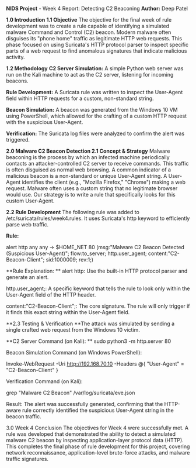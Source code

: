 **NIDS Project** - Week 4 Report: Detecting C2 Beaconing
**Author:** Deep Patel

**1.0 Introduction**
**1.1 Objective**
The objective for the final week of rule development was to create a rule capable of identifying a simulated malware Command and Control (C2) beacon. Modern malware often disguises its "phone home" traffic as legitimate HTTP web requests. This phase focused on using Suricata's HTTP protocol parser to inspect specific parts of a web request to find anomalous signatures that indicate malicious activity.

**1.2 Methodology**
**C2 Server Simulation:** A simple Python web server was run on the Kali machine to act as the C2 server, listening for incoming beacons.

**Rule Development:** A Suricata rule was written to inspect the User-Agent field within HTTP requests for a custom, non-standard string.

**Beacon Simulation:** A beacon was generated from the Windows 10 VM using PowerShell, which allowed for the crafting of a custom HTTP request with the suspicious User-Agent.

**Verification:** The Suricata log files were analyzed to confirm the alert was triggered.

**2.0 Malware C2 Beacon Detection
2.1 Concept & Strategy**
Malware beaconing is the process by which an infected machine periodically contacts an attacker-controlled C2 server to receive commands. This traffic is often disguised as normal web browsing. A common indicator of a malicious beacon is a non-standard or unique User-Agent string. A User-Agent identifies the client (e.g., "Mozilla Firefox," "Chrome") making a web request. Malware often uses a custom string that no legitimate browser would use. Our strategy is to write a rule that specifically looks for this custom User-Agent.

**2.2 Rule Development**
The following rule was added to /etc/suricata/rules/week4.rules. It uses Suricata's http keyword to efficiently parse web traffic.

**Rule:**

alert http any any -> $HOME_NET 80 (msg:"Malware C2 Beacon Detected (Suspicious User-Agent)"; flow:to_server; http.user_agent; content:"C2-Beacon-Client"; sid:1000009; rev:1;)

**Rule Explanation:
**
alert http: Use the built-in HTTP protocol parser and generate an alert.

http.user_agent;: A specific keyword that tells the rule to look only within the User-Agent field of the HTTP header.

content:"C2-Beacon-Client";: The core signature. The rule will only trigger if it finds this exact string within the User-Agent field.

**2.3 Testing & Verification
**The attack was simulated by sending a single crafted web request from the Windows 10 victim.

**C2 Server Command (on Kali):
**
sudo python3 -m http.server 80

Beacon Simulation Command (on Windows PowerShell):

Invoke-WebRequest -Uri http://192.168.70.10 -Headers @{ "User-Agent" = "C2-Beacon-Client" }

Verification Command (on Kali):

grep "Malware C2 Beacon" /var/log/suricata/eve.json

Result: The alert was successfully generated, confirming that the HTTP-aware rule correctly identified the suspicious User-Agent string in the beacon traffic.

3.0 Week 4 Conclusion
The objectives for Week 4 were successfully met. A rule was developed that demonstrated the ability to detect a simulated malware C2 beacon by inspecting application-layer protocol data (HTTP). This completes the final phase of rule development for this project, covering network reconnaissance, application-level brute-force attacks, and malware traffic signatures.
